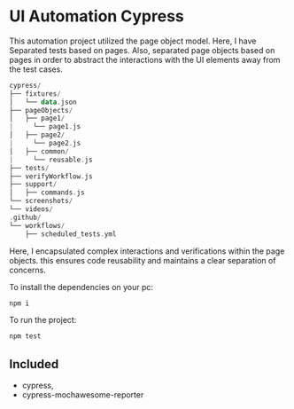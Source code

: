 # UI Automation Cypress

This automation project utilized the page object model. Here, I have Separated tests based on pages. Also, separated page objects based 
on pages in order to  abstract the interactions with the UI elements away from the test cases. 

``` kotlin
cypress/
├── fixtures/
│   └── data.json
├── pageObjects/
│   ├── page1/
|     └── page1.js
│   ├── page2/
|     └── page2.js
│   ├── common/
|     └── reusable.js
├── tests/
├── verifyWorkflow.js
├── support/
│   ├── commands.js
└── screenshots/
└── videos/
.github/
└── workflows/
    ├── scheduled_tests.yml
```

Here, I encapsulated complex interactions and verifications within the page objects. 
this ensures code reusability and maintains a clear separation of concerns.



To install the dependencies on your pc:

```node.js
npm i
```
To run the project:

```node.js
npm test
```

## Included
* cypress,
* cypress-mochawesome-reporter

